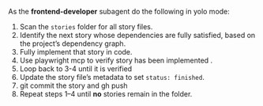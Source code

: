 As the **frontend-developer** subagent do the following in yolo mode:
1. Scan the `stories` folder for all story files.
2. Identify the next story whose dependencies are fully satisfied, based on the project’s dependency graph.
3. Fully implement that story in code.
4. Use playwright mcp to verify story has been implemented .
5. Loop back to 3-4 until it is verified
6. Update the story file’s metadata to set `status: finished`.
7. git commit the story and gh push
8. Repeat steps 1–4 until **no** stories remain in the folder.
